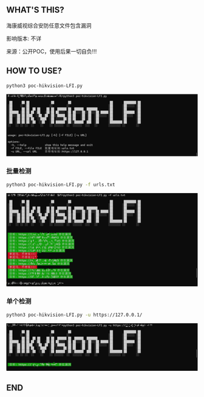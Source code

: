 ## WHAT'S THIS?

海康威视综合安防任意文件包含漏洞

影响版本: 不详

来源：公开POC，使用后果一切自负!!!

## HOW TO USE?

```bash
python3 poc-hikvision-LFI.py
```

![](./images/3.jpg)

### 批量检测

```bash
python3 poc-hikvision-LFI.py -f urls.txt
```

![](./images/1.jpg)

### 单个检测

```bash
python3 poc-hikvision-LFI.py -u https://127.0.0.1/
```

![](./images/2.jpg)

## END

